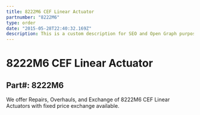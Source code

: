 ```yaml
---
title: 8222M6 CEF Linear Actuator
partnumber: "8222M6"
type: order
date: "2015-05-28T22:40:32.169Z"
description: This is a custom description for SEO and Open Graph purposes, rather than the default generated excerpt. Simply add a description field to the frontmatter.
---
```


# 8222M6 CEF Linear Actuator
## Part#: 8222M6

We offer Repairs, Overhauls, and Exchange of 8222M6 CEF Linear Actuators with fixed price exchange available.